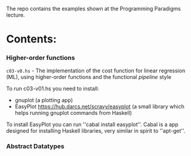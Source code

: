 The repo contains the examples shown at the Programming Paradigms lecture.

# Contents:

### Higher-order functions ###
```c03-v0.hs``` - The implementation of the cost function for linear regression (ML), using higher-order functions and the functional *pipeline* style 
  
To run c03-v01.hs you need to install:
  - gnuplot (a plotting app)
  - EasyPlot https://hub.darcs.net/scravy/easyplot (a small library which helps running gnuplot commands from Haskell)
  
To install EasyPlot you can run ''cabal install easyplot''. Cabal is a app designed for installing Haskell libraries, very similar in spirit to ''apt-get''.

### Abstract Datatypes ###
